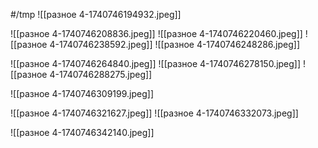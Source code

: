 #/tmp 
![[разное 4-1740746194932.jpeg]]

![[разное 4-1740746208836.jpeg]]
![[разное 4-1740746220460.jpeg]]
![[разное 4-1740746238592.jpeg]]
![[разное 4-1740746248286.jpeg]]

![[разное 4-1740746264840.jpeg]]
![[разное 4-1740746278150.jpeg]]
![[разное 4-1740746288275.jpeg]]

![[разное 4-1740746309199.jpeg]]

![[разное 4-1740746321627.jpeg]]
![[разное 4-1740746332073.jpeg]]

![[разное 4-1740746342140.jpeg]]
